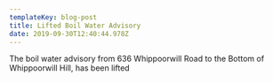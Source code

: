 ```yaml
---
templateKey: blog-post
title: Lifted Boil Water Advisory
date: 2019-09-30T12:40:44.978Z
---
```

The boil water advisory from 636 Whippoorwill Road to the Bottom of Whippoorwill Hill, has been lifted
